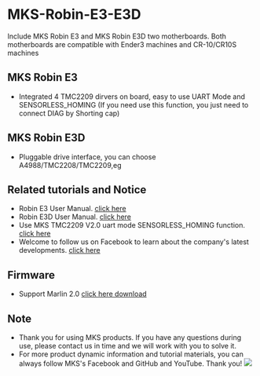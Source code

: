 # MKS-Robin-E3-E3D
Include MKS Robin E3 and MKS Robin E3D two motherboards. Both motherboards are compatible with Ender3 machines and CR-10/CR10S machines

## MKS Robin E3
- Integrated 4 TMC2209 dirvers on board, easy to use UART Mode and SENSORLESS_HOMING (If you need use this function, you just need to connect DIAG by Shorting cap)

## MKS Robin E3D
- Pluggable drive interface, you can choose A4988/TMC2208/TMC2209,eg

## Related tutorials and Notice
- Robin E3 User Manual. [click here](https://github.com/makerbase-mks/MKS-Robin-E3-E3D/wiki/MKS-Robin-E3-V1.0-User-Manual)
- Robin E3D User Manual. [click here](https://github.com/makerbase-mks/MKS-Robin-E3-E3D/wiki/MKS-Robin-E3D-V1.0-User-Manual)
- Use MKS TMC2209 V2.0 uart mode SENSORLESS_HOMING function. [click here](https://www.youtube.com/watch?v=vSgcH2wjCwY&tdsourcetag=s_pctim_aiomsg)
- Welcome to follow us on Facebook to learn about the company's latest developments. [click here](https://www.facebook.com/Makerbase.mks/)

## Firmware 
- Support Marlin 2.0 [click here download](https://codeload.github.com/MarlinFirmware/Marlin/zip/bugfix-2.0.x)

## Note
- Thank you for using MKS products. If you have any questions during use, please contact us in time and we will work with you to solve it.
- For more product dynamic information and tutorial materials, you can always follow MKS's Facebook and GitHub and YouTube. Thank you!
![](https://github.com/makerbase-mks/MKS-Robin-Nano/blob/master/hardware/Image/MKS_FGA.png)

